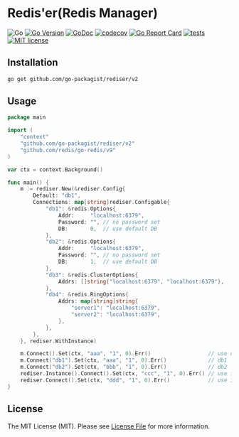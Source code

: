 # Redis'er(Redis Manager)

![Go](https://badgen.net/badge/Go/%3E=1.18/green)
[![Go Version](https://badgen.net/github/release/go-packagist/rediser/stable)](https://github.com/go-packagist/rediser/releases)
[![GoDoc](https://pkg.go.dev/badge/github.com/go-packagist/rediser/v2)](https://pkg.go.dev/github.com/go-packagist/rediser/v2)
[![codecov](https://codecov.io/gh/go-packagist/rediser/branch/master/graph/badge.svg?token=5TWGQ9DIRU)](https://codecov.io/gh/go-packagist/rediser)
[![Go Report Card](https://goreportcard.com/badge/github.com/go-packagist/rediser)](https://goreportcard.com/report/github.com/go-packagist/rediser)
[![tests](https://github.com/go-packagist/rediser/actions/workflows/go.yml/badge.svg)](https://github.com/go-packagist/rediser/actions/workflows/go.yml)
[![MIT license](https://img.shields.io/badge/license-MIT-brightgreen.svg)](https://opensource.org/licenses/MIT)

## Installation

```bash
go get github.com/go-packagist/rediser/v2
```

## Usage

```go
package main

import (
	"context"
	"github.com/go-packagist/rediser/v2"
	"github.com/redis/go-redis/v9"
)

var ctx = context.Background()

func main() {
	m := rediser.New(&rediser.Config{
		Default: "db1",
		Connections: map[string]rediser.Configable{
			"db1": &redis.Options{
				Addr:     "localhost:6379",
				Password: "", // no password set
				DB:       0,  // use default DB
			},
			"db2": &redis.Options{
				Addr:     "localhost:6379",
				Password: "", // no password set
				DB:       1,  // use default DB
			},
			"db3": &redis.ClusterOptions{
				Addrs: []string{"localhost:6379", "localhost:6379"},
			},
			"db4": &redis.RingOptions{
				Addrs: map[string]string{
					"server1": "localhost:6379",
					"server2": "localhost:6379",
				},
			},
		},
	}, rediser.WithInstance)

	m.Connect().Set(ctx, "aaa", "1", 0).Err()                  // use default(db1)
	m.Connect("db1").Set(ctx, "aaa", "1", 0).Err()             // db1
	m.Connect("db2").Set(ctx, "bbb", "1", 0).Err()             // db2
	rediser.Instance().Connect().Set(ctx, "ccc", "1", 0).Err() // use instance
	rediser.Connect().Set(ctx, "ddd", "1", 0).Err()            // use instance connect
}

```

## License

The MIT License (MIT). Please see [License File](LICENSE) for more information.